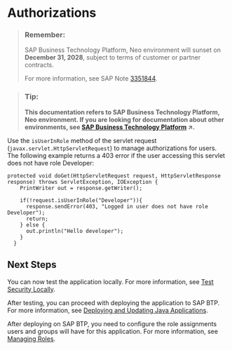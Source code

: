 <!-- loio85a19f0ef154441c8b077cc8e0901109 -->

# Authorizations

> ### Remember:  
> SAP Business Technology Platform, Neo environment will sunset on **December 31, 2028**, subject to terms of customer or partner contracts.
> 
> For more information, see SAP Note [3351844](https://me.sap.com/notes/3351844).

> ### Tip:  
> **This documentation refers to SAP Business Technology Platform, Neo environment. If you are looking for documentation about other environments, see [SAP Business Technology Platform](https://help.sap.com/viewer/65de2977205c403bbc107264b8eccf4b/Cloud/en-US/6a2c1ab5a31b4ed9a2ce17a5329e1dd8.html "SAP Business Technology Platform (SAP BTP) is an integrated offering comprised of the following technology portfolios: application development; process automation; integration; data, analytics, and enterprise planning; artificial intelligence. The platform offers users the ability to turn data into business value, compose end-to-end business processes, connect entire IT landscapes, and personalize, build and extend SAP applications. This reduces the overall total cost of ownership maintaining SAP landscapes and third-party software across end-to-end business processes.") :arrow_upper_right:.**

Use the `isUserInRole` method of the servlet request \(`javax.servlet.HttpServletRequest`\) to manage authorizations for users. The following example returns a 403 error if the user accessing this servlet does not have role Developer:

```
protected void doGet(HttpServletRequest request, HttpServletResponse response) throws ServletException, IOException {
    PrintWriter out = response.getWriter();
				
    if(!request.isUserInRole("Developer")){
      response.sendError(403, "Logged in user does not have role Developer");
      return;
    } else {
      out.println("Hello developer");
    }
  }

```



## Next Steps

You can now test the application locally. For more information, see [Test Security Locally](test-security-locally-fe47e02.md).

After testing, you can proceed with deploying the application to SAP BTP. For more information, see [Deploying and Updating Java Applications](../30-development-neo/deploying-and-updating-java-applications-e5dfbc6.md).

After deploying on SAP BTP, you need to configure the role assignments users and groups will have for this application. For more information, see [Managing Roles](managing-roles-db8175b.md).

